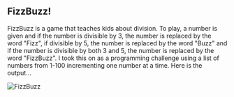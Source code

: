 ## FizzBuzz!
FizzBuzz is a game that teaches kids about division. To play, a number is given and if the number is divisible by 3, the number is replaced by the word "Fizz", if divisible by 5, the number is replaced by the word "Buzz" and if the number is divisible by both 3 and 5, the number is replaced by the word "FizzBuzz". I took this on as a programming challenge using a list of numbers from 1-100 incrementing one number at a time. Here is the output...

![FizzBuzz](https://itstaraking.github.io/FizzBuzz/FixxBuzzCSharp/FBImage.png)
